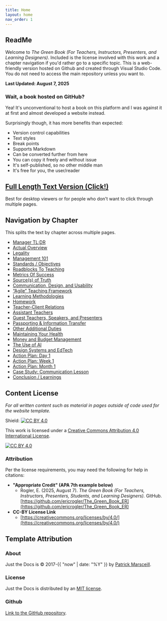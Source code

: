 ```yaml
---
title: Home
layout: home
nav_order: 1
---
```


## ReadMe

Welcome to *The Green Book (For Teachers, Instructors, Presenters, and Learning Designers)*. Included is the license involved with this work and a chapter navigation if you'd rather go to a specific topic. This is a web-friendly version hosted on Github and created through Visual Studio Code. You do not need to access the main repository unless you want to.

**Last Updated: August 7, 2025**

### Wait, a book hosted on GitHub?

Yea! It's unconventional to host a book on this platform and I was against it at first and almost developed a website instead.

Surprisingly though, it has more benefits than expected:
- Version control capabilities
- Text styles
- Break points
- Supports Markdown
- Can be converted further from here
- You can copy it freely and without issue
- It's self-published, so no other middle man
- It's free for you, the user/reader

## [Full Length Text Version (Click!)](Y000_Green_Book_Full.html)
Best for desktop viewers or for people who don't want to click through multiple pages.

## Navigation by Chapter
This splits the text by chapter across multiple pages. 

- [Manager TL;DR](Z001_Manager_TLDR.html)
- [Actual Overview](Z002_The_Actual_Overview.html)
- [Legality](Z003_Legality.html)
- [Management 101](Z004_Management_101.html)
- [Standards / Objectives](Z005_Standards_Objectives.html)
- [Roadblocks To Teaching](Z006_Roadblocks_To_Teaching.html)
- [Metrics Of Success](Z007_Metrics_Of_Success.html)
- [Source(s) of Truth](Z008_Source(s)_Of_Truth.html)
- [Communication, Design, and Usability](Z009_Communication_Design_Usability.html)
- [“Agile” Teaching Framework](Z010_Agile_Teaching_Framework.html)
- [Learning Methodologies](Z011_Learning_Methodologies.html)
- [Homework](Z012_Homework.html)
- [Teacher-Client Relations](Z013_Teacher_Client_Relations.html)
- [Assistant Teachers](Z014_Assistant_Teachers.html)
- [Guest Teachers, Speakers, and Presenters](Z015_Guest_Teachers_Presenters.html)
- [Passporting & Information Transfer](Z016_Passporting_Information_Transfer.html)
- [Other Additional Duties](Z017_Other_Additional_Duties.html)
- [Maintaining Your Health](Z018_Maintaining_Your_Health.html)
- [Money and Budget Management](Z019_Money_Budget_Management.html)
- [The Use of AI](Z020_The_Use_Of_AI.html)
- [Design Systems and EdTech](Z021_Design_Systems_EdTech.html)
- [Action Plan: Day 1](Z022_Action_Plan_Day_1.html)
- [Action Plan: Week 1](Z023_Action_Plan_Week_1.html)
- [Action Plan: Month 1](Z024_Action_Plan_Month_1.html)
- [Case Study: Communication Lesson](Z025_Case_Study_Communication_Lesson_Example.html)
- [Conclusion / Learnings](Z026_Conclusion_Learnings.html)

## Content License

*For all written content such as material in pages outside of code used for the website template.*

Shield: [![CC BY 4.0][cc-by-shield]][cc-by]

This work is licensed under a
[Creative Commons Attribution 4.0 International License][cc-by].

[![CC BY 4.0][cc-by-image]][cc-by]

[cc-by]: http://creativecommons.org/licenses/by/4.0/
[cc-by-image]: https://i.creativecommons.org/l/by/4.0/88x31.png
[cc-by-shield]: https://img.shields.io/badge/License-CC%20BY%204.0-lightgrey.svg

### Attribution
Per the license requirements, you may need the following for help in citations:

- **"Appropriate Credit" (APA 7th example below)**
  - Rogler, E. (2025, August 7). *The Green Book (For Teachers, Instructors, Presenters, Students, and Learning Designers).* GitHub. [https://github.com/ericrogler/The_Green_Book_ER](https://github.com/ericrogler/The_Green_Book_ER)
- **CC-BY License Link**
  - [https://creativecommons.org/licenses/by/4.0/](https://creativecommons.org/licenses/by/4.0/)

## Template Attribution

### About

Just the Docs is © 2017-{{ "now" | date: "%Y" }} by [Patrick Marsceill](https://patrickmarsceill.com/).

### License

Just the Docs is distributed by an [MIT license](https://github.com/just-the-docs/just-the-docs/tree/main/LICENSE.txt).

### Github
[Link to the GitHub repository](https://github.com/just-the-docs/just-the-docs#contributing).